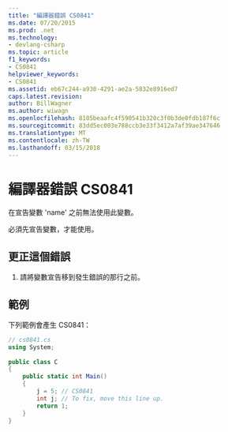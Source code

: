 ```yaml
---
title: "編譯器錯誤 CS0841"
ms.date: 07/20/2015
ms.prod: .net
ms.technology:
- devlang-csharp
ms.topic: article
f1_keywords:
- CS0841
helpviewer_keywords:
- CS0841
ms.assetid: eb67c244-a930-4291-ae2a-5832e8916ed7
caps.latest.revision: 
author: BillWagner
ms.author: wiwagn
ms.openlocfilehash: 8105beaafc4f590541b320c3f0b3de0fdb187f6c
ms.sourcegitcommit: 83dd5ec003e788ccb3e33f3412a7af39ae347646
ms.translationtype: MT
ms.contentlocale: zh-TW
ms.lasthandoff: 03/15/2018
---
```

# <a name="compiler-error-cs0841"></a>編譯器錯誤 CS0841
在宣告變數 'name' 之前無法使用此變數。  
  
 必須先宣告變數，才能使用。  
  
## <a name="to-correct-this-error"></a>更正這個錯誤  
  
1.  請將變數宣告移到發生錯誤的那行之前。  
  
## <a name="example"></a>範例  
 下列範例會產生 CS0841：  
  
```csharp  
// cs0841.cs  
using System;  
  
public class C  
{  
    public static int Main()  
    {  
        j = 5; // CS0841  
        int j; // To fix, move this line up.  
        return 1;  
    }  
}  
```
